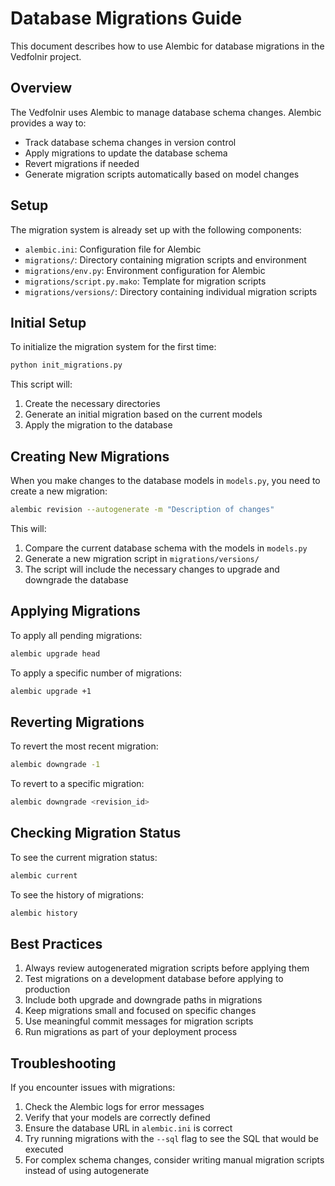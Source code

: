# Database Migrations Guide

This document describes how to use Alembic for database migrations in the Vedfolnir project.

## Overview

The Vedfolnir uses Alembic to manage database schema changes. Alembic provides a way to:
- Track database schema changes in version control
- Apply migrations to update the database schema
- Revert migrations if needed
- Generate migration scripts automatically based on model changes

## Setup

The migration system is already set up with the following components:
- `alembic.ini`: Configuration file for Alembic
- `migrations/`: Directory containing migration scripts and environment
- `migrations/env.py`: Environment configuration for Alembic
- `migrations/script.py.mako`: Template for migration scripts
- `migrations/versions/`: Directory containing individual migration scripts

## Initial Setup

To initialize the migration system for the first time:

```bash
python init_migrations.py
```

This script will:
1. Create the necessary directories
2. Generate an initial migration based on the current models
3. Apply the migration to the database

## Creating New Migrations

When you make changes to the database models in `models.py`, you need to create a new migration:

```bash
alembic revision --autogenerate -m "Description of changes"
```

This will:
1. Compare the current database schema with the models in `models.py`
2. Generate a new migration script in `migrations/versions/`
3. The script will include the necessary changes to upgrade and downgrade the database

## Applying Migrations

To apply all pending migrations:

```bash
alembic upgrade head
```

To apply a specific number of migrations:

```bash
alembic upgrade +1
```

## Reverting Migrations

To revert the most recent migration:

```bash
alembic downgrade -1
```

To revert to a specific migration:

```bash
alembic downgrade <revision_id>
```

## Checking Migration Status

To see the current migration status:

```bash
alembic current
```

To see the history of migrations:

```bash
alembic history
```

## Best Practices

1. Always review autogenerated migration scripts before applying them
2. Test migrations on a development database before applying to production
3. Include both upgrade and downgrade paths in migrations
4. Keep migrations small and focused on specific changes
5. Use meaningful commit messages for migration scripts
6. Run migrations as part of your deployment process

## Troubleshooting

If you encounter issues with migrations:

1. Check the Alembic logs for error messages
2. Verify that your models are correctly defined
3. Ensure the database URL in `alembic.ini` is correct
4. Try running migrations with the `--sql` flag to see the SQL that would be executed
5. For complex schema changes, consider writing manual migration scripts instead of using autogenerate
